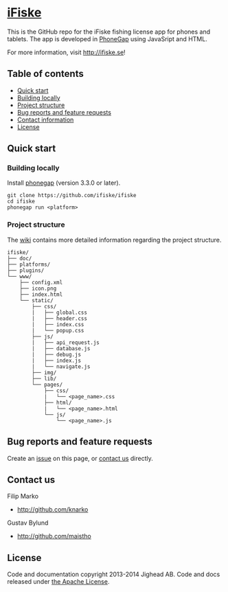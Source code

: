 # [iFiske](http://ifiske.se)
This is the GitHub repo for the iFiske fishing license app for phones and tablets. 
The app is developed in [PhoneGap](http://phonegap.com) using JavaSript and HTML.

For more information, visit <http://ifiske.se>!
## Table of contents
- [Quick start](#quick-start)
 - [Building locally](#building-locally)
 - [Project structure](#project-structure)
- [Bug reports and feature requests](#bug-reports-and-feature-requests)
- [Contact information](#contact-us)
- [License](#license)

## Quick start
### Building locally
Install [phonegap](http://phonegap.com) (version 3.3.0 or later).
````Shell
git clone https://github.com/ifiske/ifiske
cd ifiske
phonegap run <platform>
````
### Project structure
The [wiki](http://github.com/ifiske/iFiske/wiki/Folder-structure) contains more detailed information regarding the project structure. 
```
ifiske/
├── doc/
├── platforms/
├── plugins/
└── www/
    ├── config.xml
    ├── icon.png
    ├── index.html
    └── static/
        ├── css/
        |   ├── global.css
        |   ├── header.css
        |   ├── index.css
        |   └── popup.css
        ├── js/
        |   ├── api_request.js
        |   ├── database.js
        |   ├── debug.js
        |   ├── index.js
        |   └── navigate.js
        ├── img/
        ├── lib/
        └── pages/
            ├── css/
            |   └── <page_name>.css
            ├── html/
            |   └── <page_name>.html
            └── js/
                └── <page_name>.js
```
## Bug reports and feature requests
Create an [issue](http://github.com/ifiske/iFiske/issues/new) on this page, or [contact us](#contact-us) directly.
## Contact us
Filip Marko
- <http://github.com/knarko>

Gustav Bylund
- <http://github.com/maistho>

## License
Code and documentation copyright 2013-2014 Jighead AB. Code and docs released under [the Apache License](LICENSE).
